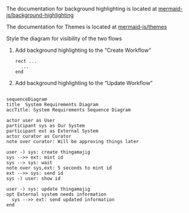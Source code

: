 The documentation for background highlighting is located at [mermaid-js/background-highlighting](https://mermaid.js.org/syntax/sequenceDiagram.html#background-highlighting)

The documentation for Themes is located at [mermaid-js/themes](https://mermaid.js.org/config/theming.html#sequence-diagram-variables)

Style the diagram for visibility of the two flows

1. Add background highlighting to the “Create Workflow”
   ```
   rect ...
     ...
   end
   ```
1. Add background highlighting to the “Update Workflow”



```mermaid

sequenceDiagram
title  System Requirements Diagram
accTitle: System Requirements Sequence Diagram

actor user as User
participant sys as Our System
participant ext as External System
actor curator as Curator
note over curator: Will be approving things later

user -) sys: create thingamajig
sys -->> ext: mint id
sys --> sys: wait
note over sys,ext: 5 seconds to mint id
ext -->> sys: send id
sys -) user: show id

user -) sys: update thingamajig
opt External system needs information
  sys -->> ext: send updated information
end
```
